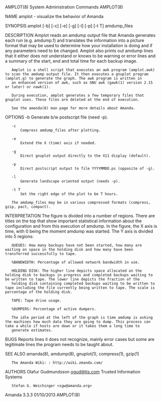 AMPLOT(8)                                                                               System Administration Commands                                                                              AMPLOT(8)



NAME
       amplot - visualize the behavior of Amanda

SYNOPSIS
       amplot [-b] [-c] [-e] [-g] [-l] [-p] [-t T] amdump_files


DESCRIPTION
       Amplot reads an amdump output file that Amanda generates each run (e.g.  amdump.1) and translates the information into a picture format that may be used to determine how your installation is doing
       and if any parameters need to be changed.  Amplot also prints out amdump lines that it either does not understand or knows to be warning or error lines and a summary of the start, end and total time
       for each backup image.

       Amplot is a shell script that executes an awk program (amplot.awk) to scan the amdump output file. It then executes a gnuplot program (amplot.g) to generate the graph. The awk program is written in
       an enhanced version of awk, such as GNU awk (gawk(1) version 2.15 or later) or nawk(1).

       During execution, amplot generates a few temporary files that gnuplot uses. These files are deleted at the end of execution.

       See the amanda(8) man page for more details about Amanda.

OPTIONS
       -b
           Generate b/w postscript file (need -p).

       -c
           Compress amdump_files after plotting.

       -e
           Extend the X (time) axis if needed.

       -g
           Direct gnuplot output directly to the X11 display (default).

       -p
           Direct postscript output to file YYYYMMDD.ps (opposite of -g).

       -l
           Generate landscape oriented output (needs -p).

       -t T
           Set the right edge of the plot to be T hours.

       The amdump_files may be in various compressed formats (compress, gzip, pact, compact).

INTERPRETATION
       The figure is divided into a number of regions. There are titles on the top that show important statistical information about the configuration and from this execution of amdump. In the figure, the
       X axis is time, with 0 being the moment amdump was started. The Y axis is divided into 5 regions:

       QUEUES: How many backups have not been started, how many are waiting on space in the holding disk and how many have been transferred successfully to tape.

       %BANDWIDTH: Percentage of allowed network bandwidth in use.

       HOLDING DISK: The higher line depicts space allocated on the holding disk to backups in progress and completed backups waiting to be written to tape. The lower line depicts the fraction of the
       holding disk containing completed backups waiting to be written to tape including the file currently being written to tape. The scale is percentage of the holding disk.

       TAPE: Tape drive usage.

       %DUMPERS: Percentage of active dumpers.

       The idle period at the left of the graph is time amdump is asking the machines how much data they are going to dump. This process can take a while if hosts are down or it takes them a long time to
       generate estimates.

BUGS
       Reports lines it does not recognize, mainly error cases but some are legitimate lines the program needs to be taught about.

SEE ALSO
       amanda(8), amdump(8), gnuplot(1), compress(1), gzip(1)

       The Amanda Wiki: : http://wiki.zmanda.com/

AUTHORS
       Olafur Gudmundsson <ogud@tis.com>
           Trusted Information Systems

       Stefan G. Weichinger <sgw@amanda.org>



Amanda 3.3.3                                                                                      01/10/2013                                                                                        AMPLOT(8)
